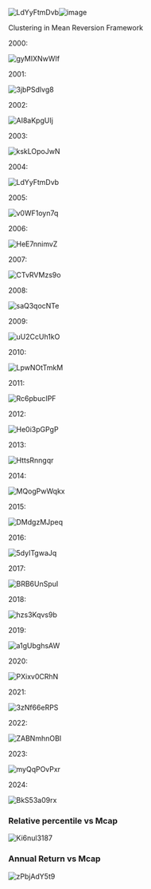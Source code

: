 ![LdYyFtmDvb](https://github.com/alphablockorg/Unpublished-Research/assets/160546435/c6dfd29d-3103-4eb9-b97b-393aabf18b77)![image](https://github.com/alphablockorg/Unpublished-Research/assets/160546435/555dd266-c165-48ae-8577-c261a664fe46)

Clustering in Mean Reversion Framework

2000:

![gyMIXNwWIf](https://github.com/alphablockorg/Unpublished-Research/assets/160546435/1cbfced9-1b5b-4173-89d6-e149c9b52478)


2001: 

![3jbPSdlvg8](https://github.com/alphablockorg/Unpublished-Research/assets/160546435/81466ba3-ac01-480a-b4c1-e65135b594fb)

2002:

![AI8aKpgUIj](https://github.com/alphablockorg/Unpublished-Research/assets/160546435/cbcd9fdc-2e49-47fb-b26d-ea370ed80863)

2003:

![kskLOpoJwN](https://github.com/alphablockorg/Unpublished-Research/assets/160546435/17fc4497-8844-4f7b-a727-8e6a743f9495)

2004:

![LdYyFtmDvb](https://github.com/alphablockorg/Unpublished-Research/assets/160546435/6c232e16-b31a-459c-83a3-b756af599b7e)

2005:

![v0WF1oyn7q](https://github.com/alphablockorg/Unpublished-Research/assets/160546435/a27b4c74-b3a3-4264-a175-14443c1e95da)

2006:

![HeE7nnimvZ](https://github.com/alphablockorg/Unpublished-Research/assets/160546435/ea0bfd03-af05-443c-80ce-78a54e7540dd)

2007:

![CTvRVMzs9o](https://github.com/alphablockorg/Unpublished-Research/assets/160546435/73921abb-532b-45a7-9631-f85634f02c3d)

2008:

![saQ3qocNTe](https://github.com/alphablockorg/Unpublished-Research/assets/160546435/8fb9bfee-20e4-4a51-8e68-1aba27cd8b34)

2009:

![uU2CcUh1kO](https://github.com/alphablockorg/Unpublished-Research/assets/160546435/e3465f7a-2d65-4417-9e01-a9aa915f7962)

2010:

![LpwNOtTmkM](https://github.com/alphablockorg/Unpublished-Research/assets/160546435/aba5f33e-03fd-4448-a70b-218fb42e1310)

2011:

![Rc6pbucIPF](https://github.com/alphablockorg/Unpublished-Research/assets/160546435/e690b497-426f-4393-9e65-3d5e40f34d81)

2012:

![He0i3pGPgP](https://github.com/alphablockorg/Unpublished-Research/assets/160546435/de8237dc-45ac-468a-9d43-3cb910892678)

2013:

![HttsRnngqr](https://github.com/alphablockorg/Unpublished-Research/assets/160546435/432f66c1-a2e0-47d3-a127-9245c25a53f2)

2014:

![MQogPwWqkx](https://github.com/alphablockorg/Unpublished-Research/assets/160546435/f4aac502-b9cc-466f-a34a-57077a644d74)

2015:

![DMdgzMJpeq](https://github.com/alphablockorg/Unpublished-Research/assets/160546435/f13032d3-237f-4b64-90cd-ec641c12d565)

2016:

![5dyITgwaJq](https://github.com/alphablockorg/Unpublished-Research/assets/160546435/a5df0b59-06ce-4f19-987c-2d7a5ef1cc9a)

2017:

![BRB6UnSpuI](https://github.com/alphablockorg/Unpublished-Research/assets/160546435/6922b65e-58c6-4820-831e-39e88205c4c1)

2018:

![hzs3Kqvs9b](https://github.com/alphablockorg/Unpublished-Research/assets/160546435/8d42cf12-6921-489a-9f85-e176cbb32c48)

2019:

![a1gUbghsAW](https://github.com/alphablockorg/Unpublished-Research/assets/160546435/6c6c70e5-7098-4727-88dd-db1b1a079b55)

2020:

![PXixv0CRhN](https://github.com/alphablockorg/Unpublished-Research/assets/160546435/8640e814-2adf-4e53-82cc-e8797044a399)

2021: 

![3zNf66eRPS](https://github.com/alphablockorg/Unpublished-Research/assets/160546435/ce036f0c-07b0-4222-a5b0-981bfeb0e66e)

2022:

![ZABNmhnOBI](https://github.com/alphablockorg/Unpublished-Research/assets/160546435/ea4e91fd-d779-4a34-a3e0-6bca051286ae)

2023:

![myQqPOvPxr](https://github.com/alphablockorg/Unpublished-Research/assets/160546435/f52e9dab-8513-4e84-a268-9ec6498ddf52)

2024:

![BkS53a09rx](https://github.com/alphablockorg/Unpublished-Research/assets/160546435/ccf863a8-2108-4996-bd47-aa4315be2a36)

### Relative percentile vs Mcap

![Ki6nul3187](https://github.com/alphablockorg/Unpublished-Research/assets/160546435/9ab3e5f4-d385-4843-89bc-68966d71a3aa)

### Annual Return vs Mcap

![zPbjAdY5t9](https://github.com/alphablockorg/Unpublished-Research/assets/160546435/94702cda-5178-43a3-8875-5e21ecde834b)

